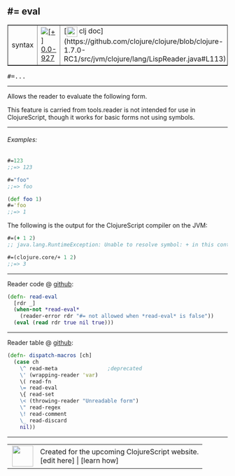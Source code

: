 ## #= eval



 <table border="1">
<tr>
<td>syntax</td>
<td><a href="https://github.com/cljsinfo/cljs-api-docs/tree/0.0-927"><img valign="middle" alt="[+] 0.0-927" title="Added in 0.0-927" src="https://img.shields.io/badge/+-0.0--927-lightgrey.svg"></a> </td>
<td>
[<img height="24px" valign="middle" src="http://i.imgur.com/1GjPKvB.png"> clj doc](https://github.com/clojure/clojure/blob/clojure-1.7.0-RC1/src/jvm/clojure/lang/LispReader.java#L113)
</td>
</tr>
</table>

<samp>#=...</samp><br>

---


Allows the reader to evaluate the following form.

This feature is carried from tools.reader is not intended for use in ClojureScript,
though it works for basic forms not using symbols.

---

###### Examples:

```clj
#=123
;;=> 123

#="foo"
;;=> foo

(def foo 1)
#='foo
;;=> 1
```

The following is the output for the ClojureScript compiler on the JVM:

```clj
#=(+ 1 2)
;; java.lang.RuntimeException: Unable to resolve symbol: + in this context

#=(clojure.core/+ 1 2)
;;=> 3
```

---






Reader code @ [github](https://github.com/clojure/tools.reader/blob/tools.reader-0.8.16/src/main/clojure/clojure/tools/reader.clj#L433-L437):

```clj
(defn- read-eval
  [rdr _]
  (when-not *read-eval*
    (reader-error rdr "#= not allowed when *read-eval* is false"))
  (eval (read rdr true nil true)))
```

<!--
Repo - tag - source tree - lines:

 <pre>
tools.reader @ tools.reader-0.8.16
└── src
    └── main
        └── clojure
            └── clojure
                └── tools
                    └── <ins>[reader.clj:433-437](https://github.com/clojure/tools.reader/blob/tools.reader-0.8.16/src/main/clojure/clojure/tools/reader.clj#L433-L437)</ins>
</pre>
-->

---
Reader table @ [github](https://github.com/clojure/tools.reader/blob/tools.reader-0.8.16/src/main/clojure/clojure/tools/reader.clj#L609-L620):

```clj
(defn- dispatch-macros [ch]
  (case ch
    \^ read-meta                ;deprecated
    \' (wrapping-reader 'var)
    \( read-fn
    \= read-eval
    \{ read-set
    \< (throwing-reader "Unreadable form")
    \" read-regex
    \! read-comment
    \_ read-discard
    nil))
```

<!--
Repo - tag - source tree - lines:

 <pre>
tools.reader @ tools.reader-0.8.16
└── src
    └── main
        └── clojure
            └── clojure
                └── tools
                    └── <ins>[reader.clj:609-620](https://github.com/clojure/tools.reader/blob/tools.reader-0.8.16/src/main/clojure/clojure/tools/reader.clj#L609-L620)</ins>
</pre>
-->

---



 <table>
<tr><td>
<img valign="middle" align="right" width="48px" src="http://i.imgur.com/Hi20huC.png">
</td><td>
Created for the upcoming ClojureScript website.<br>
[edit here] | [learn how]
</td></tr></table>

[edit here]:https://github.com/cljsinfo/cljs-api-docs/blob/master/cljsdoc/syntax_eval.cljsdoc
[learn how]:https://github.com/cljsinfo/cljs-api-docs/wiki/cljsdoc-files

<!--

This information was too distracting to show to readers, but I'll leave it
commented here since it is helpful to:

- pretty-print the data used to generate this document
- and show how to retrieve that data



The API data for this symbol:

```clj
{:description "Allows the reader to evaluate the following form.\n\nThis feature is carried from tools.reader is not intended for use in ClojureScript,\nthough it works for basic forms not using symbols.",
 :ns "syntax",
 :name "eval",
 :history [["+" "0.0-927"]],
 :type "syntax",
 :full-name-encode "syntax_eval",
 :extra-sources ({:code "(defn- read-eval\n  [rdr _]\n  (when-not *read-eval*\n    (reader-error rdr \"#= not allowed when *read-eval* is false\"))\n  (eval (read rdr true nil true)))",
                  :title "Reader code",
                  :repo "tools.reader",
                  :tag "tools.reader-0.8.16",
                  :filename "src/main/clojure/clojure/tools/reader.clj",
                  :lines [433 437]}
                 {:code "(defn- dispatch-macros [ch]\n  (case ch\n    \\^ read-meta                ;deprecated\n    \\' (wrapping-reader 'var)\n    \\( read-fn\n    \\= read-eval\n    \\{ read-set\n    \\< (throwing-reader \"Unreadable form\")\n    \\\" read-regex\n    \\! read-comment\n    \\_ read-discard\n    nil))",
                  :title "Reader table",
                  :repo "tools.reader",
                  :tag "tools.reader-0.8.16",
                  :filename "src/main/clojure/clojure/tools/reader.clj",
                  :lines [609 620]}),
 :usage ["#=..."],
 :examples [{:id "ef1acd",
             :content "```clj\n#=123\n;;=> 123\n\n#=\"foo\"\n;;=> foo\n\n(def foo 1)\n#='foo\n;;=> 1\n```\n\nThe following is the output for the ClojureScript compiler on the JVM:\n\n```clj\n#=(+ 1 2)\n;; java.lang.RuntimeException: Unable to resolve symbol: + in this context\n\n#=(clojure.core/+ 1 2)\n;;=> 3\n```"}],
 :full-name "syntax/eval",
 :display "#= eval",
 :clj-doc "https://github.com/clojure/clojure/blob/clojure-1.7.0-RC1/src/jvm/clojure/lang/LispReader.java#L113"}

```

Retrieve the API data for this symbol:

```clj
;; from Clojure REPL
(require '[clojure.edn :as edn])
(-> (slurp "https://raw.githubusercontent.com/cljsinfo/cljs-api-docs/catalog/cljs-api.edn")
    (edn/read-string)
    (get-in [:symbols "syntax/eval"]))
```

-->
